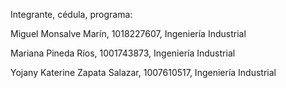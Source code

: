 Integrante, cédula, programa:

Miguel Monsalve Marín, 1018227607, Ingeniería Industrial

Mariana Pineda Ríos, 1001743873, Ingeniería Industrial

Yojany Katerine Zapata Salazar, 1007610517, Ingeniería Industrial
